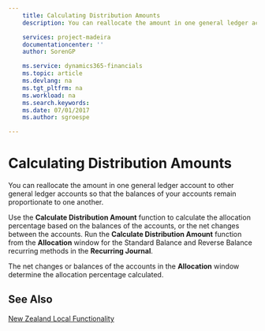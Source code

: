 ```yaml
---
    title: Calculating Distribution Amounts
    description: You can reallocate the amount in one general ledger account to other general ledger accounts so that the balances of your accounts remain proportionate to one another.

    services: project-madeira 
    documentationcenter: ''
    author: SorenGP

    ms.service: dynamics365-financials
    ms.topic: article
    ms.devlang: na
    ms.tgt_pltfrm: na
    ms.workload: na
    ms.search.keywords:
    ms.date: 07/01/2017
    ms.author: sgroespe

---
```

# Calculating Distribution Amounts
You can reallocate the amount in one general ledger account to other general ledger accounts so that the balances of your accounts remain proportionate to one another.  

 Use the **Calculate Distribution Amount** function to calculate the allocation percentage based on the balances of the accounts, or the net changes between the accounts. Run the **Calculate Distribution Amount** function from the **Allocation** window for the Standard Balance and Reverse Balance recurring methods in the **Recurring Journal**.  

 The net changes or balances of the accounts in the **Allocation** window determine the allocation percentage calculated.  

## See Also  
 [New Zealand Local Functionality](new-zealand-local-functionality.md)

